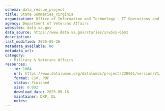 ```yaml
---
schema: data_rescue_project 
title: State Summaries_Virginia
organization: Office of Information and Technology - IT Operations and Services (ITOPS)
agency: Department of Veterans Affairs
websites: data.va.gov
data_source: https://www.data.va.gov/stories/s/w5xx-66mz
description: 
last_modified: 2025-05-26
metadata_available: No
metadata_url: 
category:
  - Military & Veterans Affairs 
resources:
  - id: 1064
    url: https://www.datalumos.org/datalumos/project/230061/version/V1/view
    format: CSV, PDF
    status: Finished
    size: 0.002
    download_date: 2025-05-16
    maintainer: DRP, DL
    notes: 
---
```

